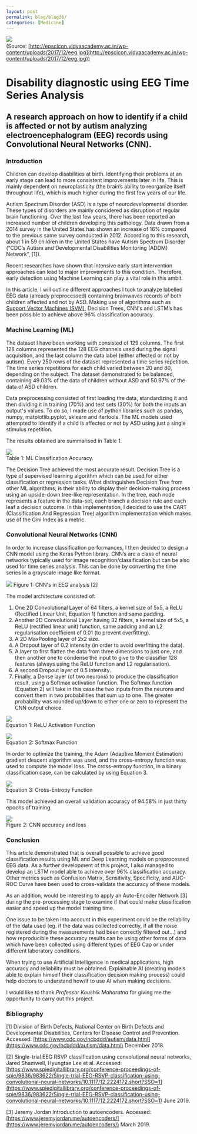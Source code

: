 ```yaml
---
layout: post
permalink: blog/blog36/
categories: [Medicine]
---
```


![](https://cdn-images-1.medium.com/max/2000/1*pqHh8rgc98nA76zOao60jA.jpeg)
<span class="figcaption_hack">  <br> (Source:
[http://epscicon.vidyaacademy.ac.in/wp-content/uploads/2017/12/eeg.jpg](http://epscicon.vidyaacademy.ac.in/wp-content/uploads/2017/12/eeg.jpg))</span>

# Disability diagnostic using EEG Time Series Analysis

## A research approach on how to identify if a child is affected or not by autism analyzing electroencephalogram (EEG) records using Convolutional Neural Networks (CNN).

### Introduction

Children can develop disabilities at birth. Identifying their problems at an
early stage can lead to more consistent improvements later in life. This is
mainly dependent on neuroplasticity (the brain’s ability to reorganize itself
throughout life), which is much higher during the first few years of our life.

Autism Spectrum Disorder (ASD) is a type of neurodevelopmental disorder. These
types of disorders are mainly considered as disruption of regular brain
functioning. Over the last few years, there has been reported an increased
number of children developing this pathology. Data drawn from a 2014 survey in
the United States has shown an increase of 16% compared to the previous same
survey conducted in 2012. According to this research, about 1 in 59 children in
the United States have Autism Spectrum Disorder (“CDC’s Autism and Developmental
Disabilities Monitoring (ADDM) Network”, [1]).

Recent researches have shown that intensive early start intervention approaches
can lead to major improvements to this condition. Therefore, early detection
using Machine Learning can play a vital role in this ambit.

In this article, I will outline different approaches I took to analyze labelled
EEG data (already preprocessed) containing brainwaves records of both children
affected and not by ASD. Making use of algorithms such as [Support Vector
Machines
(SVM)](https://towardsdatascience.com/svm-feature-selection-and-kernels-840781cc1a6c),
Decision Trees, CNN's and LSTM’s has been possible to achieve above 96%
classification accuracy.

### Machine Learning (ML)

The dataset I have been working with consisted of 129 columns. The first 128
columns represented the 128 EEG channels used during the signal acquisition, and
the last column the data label (either affected or not by autism). Every 250
rows of the dataset represented a time series repetition. The time series
repetitions for each child varied between 20 and 80, depending on the subject.
The dataset demonstrated to be balanced, containing 49.03% of the data of
children without ASD and 50.97% of the data of ASD children.

Data preprocessing consisted of first loading the data, standardizing it and
then dividing it in training (70%) and test sets (30%) for both the inputs an
output's values. To do so, I made use of python libraries such as pandas, numpy,
matplotlib.pyplot, sklearn and itertools. The ML models used attempted to
identify if a child is affected or not by ASD using just a single stimulus
repetition.

The results obtained are summarised in Table 1.

![](https://cdn-images-1.medium.com/max/2000/1*pArOi6Objcfayn66DjaQ4g.png) <br>
<span class="figcaption_hack">Table 1: ML Classification Accuracy.</span>

The Decision Tree achieved the most accurate result. Decision Tree is a type of
supervised learning algorithm which can be used for either classification or
regression tasks. What distinguishes Decision Tree from other ML algorithms, is
their ability to display their decision-making process using an upside-down
tree-like representation. In the tree, each node represents a feature in the
data-set, each branch a decision rule and each leaf a decision outcome. In this
implementation, I decided to use the CART (Classification And Regression Tree)
algorithm implementation which makes use of the Gini Index as a metric.

### Convolutional Neural Networks (CNN)

In order to increase classification performances, I then decided to design a CNN
model using the Keras Python library. CNN’s are a class of neural networks
typically used for image recognition/classification but can be also used for
time series analysis. This can be done by converting the time series in a
grayscale image like format.

![](https://cdn-images-1.medium.com/max/2000/1*baZYrb8G09j6VaEnn0LPAw.jpeg)
<span class="figcaption_hack">Figure 1: CNN's in EEG analysis [2]</span>

The model architecture consisted of:

1.  One 2D Convolutional Layer of 64 filters, a kernel size of 5x5, a ReLU
(Rectified Linear Unit, Equation 1) function and same padding.
1.  Another 2D Convolutional Layer having 32 filters, a kernel size of 5x5, a ReLU
(rectified linear unit) function, same padding and an L2 regularisation
coefficient of 0.01 (to prevent overfitting).
1.  A 2D MaxPooling layer of 2x2 size.
1.  A Dropout layer of 0.2 intensity (in order to avoid overfitting the data).
1.  A layer to first flatten the data from three dimensions to just one, and then
another one to condense the input to give to the classifier 128 features (always
using the ReLU function and L2 regularisation).
1.  A second Dropout layer of 0.5 intensity.
1.  Finally, a Dense layer (of two neurons) to produce the classification result,
using a Softmax activation function. The Softmax function (Equation 2) will take
in this case the two inputs from the neurons and convert them in two
probabilities that sum up to one. The greater probability was rounded up/down to
either one or zero to represent the CNN output choice.

![](https://cdn-images-1.medium.com/max/2000/1*k6FNgrMDDX4lfrOwgvZOjw.png)  <br>
<span class="figcaption_hack">Equation 1: ReLU Activation Function</span>

![](https://cdn-images-1.medium.com/max/2000/1*eGEjmzUs6YyO9PUlqMWHJw.png) <br>
<span class="figcaption_hack">Equation 2: Softmax Function</span>

In order to optimize the training, the Adam (Adaptive Moment Estimation)
gradient descent algorithm was used, and the cross-entropy function was used to
compute the model loss. The cross-entropy function, in a binary classification
case, can be calculated by using Equation 3.

![](https://cdn-images-1.medium.com/max/2000/1*cUXhykN3PsLn_1xo6zApeg.png) <br>
<span class="figcaption_hack">Equation 3: Cross-Entropy Function</span>

This model achieved an overall validation accuracy of 94.58% in just thirty
epochs of training.

![](https://cdn-images-1.medium.com/max/2600/1*sObGuWIOPkRA4pzGuPdRQQ.png) <br>
<span class="figcaption_hack">Figure 2: CNN accuracy and loss</span>

### Conclusion

This article demonstrated that is overall possible to achieve good
classification results using ML and Deep Learning models on preprocessed EEG
data. As a further development of this project, I also managed to develop an
LSTM model able to achieve over 96% classification accuracy. Other metrics such
as Confusion Matrix, Sensitivity, Specificity, and AUC-ROC Curve have been used
to cross-validate the accuracy of these models.

As an addition, would be interesting to apply an Auto-Encoder Network [3] during
the pre-processing stage to examine if that could make classification easier and
speed up the model training time.

One issue to be taken into account in this experiment could be the reliability
of the data used (eg. if the data was collected correctly, if all the noise
registered during the measurements had been correctly filtered out…) and how
reproducible these accuracy results can be using other forms of data which have
been collected using different types of EEG Cap or under different laboratory
conditions.

When trying to use Artificial Intelligence in medical applications, high
accuracy and reliability must be obtained. Explainable AI (creating models able
to explain himself their classification decision making process) could help
doctors to understand how/if to use AI when making decisions.

I would like to thank *Professor Koushik Maharatna* for giving me the
opportunity to carry out this project.

### Bibliography

[1] Division of Birth Defects, National Center on Birth Defects and
Developmental Disabilities, Centers for Disease Control and Prevention.
Accessed:
[https://www.cdc.gov/ncbddd/autism/data.html](https://www.cdc.gov/ncbddd/autism/data.html)
December 2018.

[2] Single-trial EEG RSVP classification using convolutional neural networks,
Jared Shamwell, Hyungtae Lee et al. Accessed:
[https://www.spiedigitallibrary.org/conference-proceedings-of-spie/9836/983622/Single-trial-EEG-RSVP-classification-using-convolutional-neural-networks/10.1117/12.2224172.short?SSO=1](https://www.spiedigitallibrary.org/conference-proceedings-of-spie/9836/983622/Single-trial-EEG-RSVP-classification-using-convolutional-neural-networks/10.1117/12.2224172.short?SSO=1)
June 2019.

[3] Jeremy Jordan Introduction to autoencoders. Accessed:
[https://www.jeremyjordan.me/autoencoders/](https://www.jeremyjordan.me/autoencoders/)
March 2019.

